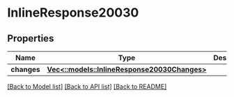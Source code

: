 # InlineResponse20030

## Properties

Name | Type | Description | Notes
------------ | ------------- | ------------- | -------------
**changes** | [**Vec<::models::InlineResponse20030Changes>**](inline_response_200_30_changes.md) |  | [optional] 

[[Back to Model list]](../README.md#documentation-for-models) [[Back to API list]](../README.md#documentation-for-api-endpoints) [[Back to README]](../README.md)


